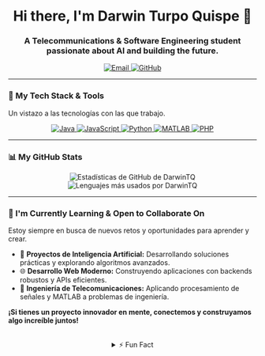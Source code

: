 <div align="center">

# Hi there, I'm Darwin Turpo Quispe 👋

### A Telecommunications & Software Engineering student passionate about AI and building the future.

</div>

<p align="center">
  <a href="mailto:dturpoqu@unsa.edu.pe" target="_blank">
    <img src="https://img.shields.io/badge/Email-D14836?style=for-the-badge&logo=gmail&logoColor=white" alt="Email">
  </a>
  <a href="https://github.com/DarwinTQ" target="_blank">
    <img src="https://img.shields.io/badge/GitHub-181717?style=for-the-badge&logo=github&logoColor=white" alt="GitHub">
  </a>
</p>

---

### 🚀 My Tech Stack & Tools

Un vistazo a las tecnologías con las que trabajo.

<p align="center">
  <a href="https://www.java.com" target="_blank" rel="noreferrer">
    <img src="https://img.shields.io/badge/Java-ED8B00?style=for-the-badge&logo=openjdk&logoColor=white" alt="Java"/>
  </a>
  <a href="https://developer.mozilla.org/en-US/docs/Web/JavaScript" target="_blank" rel="noreferrer">
    <img src="https://img.shields.io/badge/JavaScript-F7DF1E?style=for-the-badge&logo=javascript&logoColor=black" alt="JavaScript"/>
  </a>
  <a href="https://www.python.org" target="_blank" rel="noreferrer">
    <img src="https://img.shields.io/badge/Python-3776AB?style=for-the-badge&logo=python&logoColor=white" alt="Python"/>
  </a>
  <a href="https://www.mathworks.com/products/matlab.html" target="_blank" rel="noreferrer">
    <img src="https://img.shields.io/badge/MATLAB-0076A8?style=for-the-badge&logo=mathworks&logoColor=white" alt="MATLAB"/>
  </a>
  <a href="https://www.php.net" target="_blank" rel="noreferrer">
    <img src="https://img.shields.io/badge/PHP-777BB4?style=for-the-badge&logo=php&logoColor=white" alt="PHP"/>
  </a>
</p>

---

### 📊 My GitHub Stats

<p align="center">
  <img src="https://github-readme-stats.vercel.app/api?username=DarwinTQ&show_icons=true&theme=tokyonight&include_all_commits=true&count_private=true" alt="Estadísticas de GitHub de DarwinTQ" />
  <br/>
  <img src="https://github-readme-stats.vercel.app/api/top-langs/?username=DarwinTQ&layout=compact&langs_count=8&theme=tokyonight" alt="Lenguajes más usados por DarwinTQ" />
</p>

---

### 🌱 I'm Currently Learning & Open to Collaborate On

Estoy siempre en busca de nuevos retos y oportunidades para aprender y crear.

-   🤖 **Proyectos de Inteligencia Artificial:** Desarrollando soluciones prácticas y explorando algoritmos avanzados.
-   🌐 **Desarrollo Web Moderno:** Construyendo aplicaciones con backends robustos y APIs eficientes.
-   📡 **Ingeniería de Telecomunicaciones:** Aplicando procesamiento de señales y MATLAB a problemas de ingeniería.

**¡Si tienes un proyecto innovador en mente, conectemos y construyamos algo increíble juntos!**

<br>

<details align="center">
<summary>⚡ Fun Fact</summary>
<br>
<p>Disfruto desglosar problemas complejos y superar los límites de mi conocimiento. En mi tiempo libre, es probable que me encuentres conceptualizando nuevos proyectos de IA o sumergiéndome en la documentación de un nuevo lenguaje de programación.</p>
</details>
